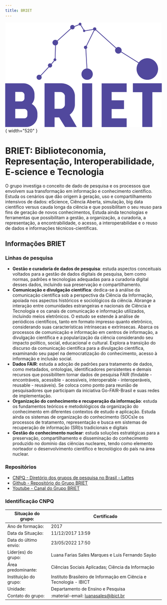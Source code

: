 ```yaml
---
title: BRIET
---
```


![BRIET](briet.png){ width="520" }
# BRIET: Biblioteconomia, Representação, Interoperabilidade, E-science e Tecnologia

O grupo investiga o conceito de dado de pesquisa e os processos que envolvem sua transformação em informação e conhecimento científico. Estuda os cenários que dão origem à geração, uso e compartilhamento intensivos de dados: eScience, Ciência Aberta, simulação, big data científico versus cauda longa da ciência e que possibilitam o seu reuso para fins de geração de novos conhecimentos, Estuda ainda tecnologias e ferramentas que possibilitam a gestão, a organização, a curadoria, a representação, a encontrabilidade, o acesso, a interoperabilidae e o reuso de dados e informações técnicos-científicas.

## Informações BRIET

### Linhas de pesquisa
- **Gestão e curadoria de dados de pesquisa**: estuda aspectos conceituais voltados para a gestão de dados digitais de pesquisa, bem como normas, padrões e tecnologias adequadas para a curadoria digital desses dados, incluindo sua preservação e compartilhamento.
- **Comunicação e divulgação científica**: dedica-se à análise da comunicação científica sob a perspectiva da Ciência da Informação, apoiada nos aspectos históricos e sociológicos da ciência. Abrange a interação entre comunidades estrangeiras e nacionais de Ciência e Tecnologia e os canais de comunicação e informação utilizados, incluindo meios eletrônicos. O estudo se estende à análise de periódicos científicos, tanto em formato impresso quanto eletrônico, considerando suas características intrínsecas e extrínsecas. Abarca os processos de comunicação e informação em centros de informação, a divulgação científica e a popularização da ciência considerando seu impacto político, social, educacional e cultural. Explora a transição do discurso da comunicação científica para a divulgação científica, examinando seu papel na democratização do conhecimento, acesso à informação e inclusão social.
- **Dados FAIR**: estuda a adoção de padrões para tratamento de dados, como metadados, ontologias, identificadores persistentes e demais recursos que possibilitem tornar dados de pesquisa FAIR (findable - encontráveis, acessible - acessíveis, interoperable - interoperáveis, reusable - reusáveis). Se coloca como ponto para reunião de pesquisadores que participam da iniciativa Go-FAIR-Brasil e suas redes de implementação.
- **Organização do conhecimento e recuperação da informação**: estuda os fundamentos teóricos e metodológicos da organização do conhecimento em diferentes contextos de estudo e aplicação. Estuda ainda os sistemas de organização do conhecimento (SOCs)e os processos de tratamento, representação e busca em sistemas de recuperação de informação (SRI)s tradicionais e digitais 
- **Gestão do conhecimento nuclear**: estuda soluções estratégicas para a preservação, compartilhamento e disseminação do conhecimento produzido no domínio das ciências nucleares, tendo como elemento norteador o desenvolvimento científico e tecnológico do país na área nuclear.

### Repositórios
- [CNPQ - Diretório dos grupos de pesquisa no Brasil - Lattes](http://dgp.cnpq.br/dgp/espelhogrupo/5689364231308349)
- [Github - Repositório do Grupo BRIET](https://github.com/grupo-briet)
- [Youtube - Canal do Grupo BRIET](https://www.youtube.com/channel/UCwbvIl-TSZOSritOESaukQQ)

### Identificação CNPQ

| Situação do grupo: | Certificado |
| --- | --- |
| Ano de formação: | 2017 |
| Data da Situação: | 11/12/2017 13:59 |
| Data do último envio: | 23/05/2022 17:50 |
| Líder(es) do grupo: | Luana Farias Sales Marques e Luis Fernando Sayão |
| Área predominante: | Ciências Sociais Aplicadas; Ciência da Informação |
| Instituição do grupo: | Instituto Brasileiro de Informação em Ciência e Tecnologia - IBICT |
| Unidade: | Departamento de Ensino e Pesquisa |
| Contato do grupo: | :material-email: [luanasales@ibict.br](mailto:luanasales@ibict.br) |
